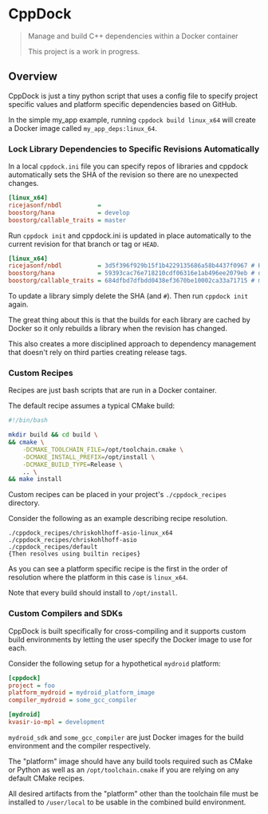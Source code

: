 # CppDock

>Manage and build C++ dependencies within a Docker container
>
>This project is a work in progress.

## Overview

CppDock is just a tiny python script that uses a config file to specify project specific values and platform specific dependencies based on GitHub.

In the simple my_app example, running `cppdock build linux_x64` will create a Docker image called `my_app_deps:linux_64`.

### Lock Library Dependencies to Specific Revisions Automatically

In a local `cppdock.ini` file you can specify repos of libraries and cppdock automatically sets the SHA of the revision so there are no unexpected changes.

```ini
[linux_x64]
ricejasonf/nbdl          =
boostorg/hana            = develop
boostorg/callable_traits = master
```

Run `cppdock init` and cppdock.ini is updated in place automatically to the current revision for that branch or tag or `HEAD`.

```ini
[linux_x64]
ricejasonf/nbdl          = 3d5f396f929b15f1b4229135686a58b4437f0967 # HEAD
boostorg/hana            = 59393cac76e718210cdf06316e1ab496ee2079eb # develop
boostorg/callable_traits = 684dfbd7dfbdd0438ef3670be10002ca33a71715 # master
```

To update a library simply delete the SHA (and `#`). Then run `cppdock init` again.

The great thing about this is that the builds for each library are cached by Docker so it only rebuilds a library when the revision has changed.

This also creates a more disciplined approach to dependency management that doesn't rely on third parties creating release tags.

### Custom Recipes

Recipes are just bash scripts that are run in a Docker container.

The default recipe assumes a typical CMake build:

```bash
#!/bin/bash

mkdir build && cd build \
&& cmake \
    -DCMAKE_TOOLCHAIN_FILE=/opt/toolchain.cmake \
    -DCMAKE_INSTALL_PREFIX=/opt/install \
    -DCMAKE_BUILD_TYPE=Release \
    .. \
&& make install
```

Custom recipes can be placed in your project's `./cppdock_recipes` directory.

Consider the following as an example describing recipe resolution.

```
./cppdock_recipes/chriskohlhoff-asio-linux_x64
./cppdock_recipes/chriskohlhoff-asio
./cppdock_recipes/default
{Then resolves using builtin recipes}
```

As you can see a platform specific recipe is the first in the order of resolution where the platform in this case is `linux_x64`.

Note that every build should install to `/opt/install`.

### Custom Compilers and SDKs

CppDock is built specifically for cross-compiling and it supports custom build environments by letting the user specify the Docker image to use for each.

Consider the following setup for a hypothetical `mydroid` platform:

```ini
[cppdock]
project = foo
platform_mydroid = mydroid_platform_image
compiler_mydroid = some_gcc_compiler

[mydroid]
kvasir-io-mpl = development
```

`mydroid_sdk` and `some_gcc_compiler` are just Docker images for the build environment and the compiler respectively.

The "platform" image should have any build tools required such as CMake or Python as well as an `/opt/toolchain.cmake` if you are relying on any default CMake recipes.

All desired artifacts from the "platform" other than the toolchain file must be installed to `/user/local` to be usable in the combined build environment.
